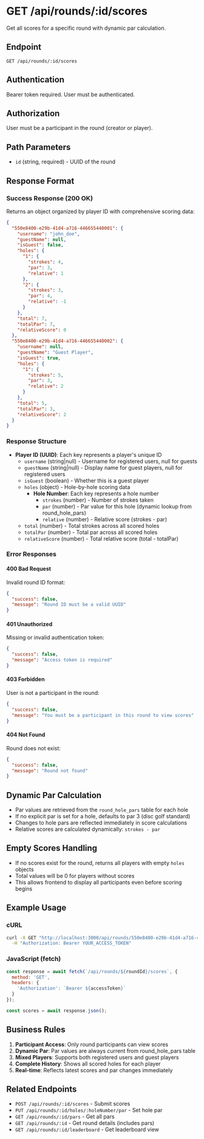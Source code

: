 # GET /api/rounds/:id/scores

Get all scores for a specific round with dynamic par calculation.

## Endpoint
`GET /api/rounds/:id/scores`

## Authentication
Bearer token required. User must be authenticated.

## Authorization
User must be a participant in the round (creator or player).

## Path Parameters
- `id` (string, required) - UUID of the round

## Response Format

### Success Response (200 OK)
Returns an object organized by player ID with comprehensive scoring data:

```json
{
  "550e8400-e29b-41d4-a716-446655440001": {
    "username": "john_doe",
    "guestName": null,
    "isGuest": false,
    "holes": {
      "1": {
        "strokes": 4,
        "par": 3,
        "relative": 1
      },
      "2": {
        "strokes": 3,
        "par": 4,
        "relative": -1
      }
    },
    "total": 7,
    "totalPar": 7,
    "relativeScore": 0
  },
  "550e8400-e29b-41d4-a716-446655440002": {
    "username": null,
    "guestName": "Guest Player",
    "isGuest": true,
    "holes": {
      "1": {
        "strokes": 5,
        "par": 3,
        "relative": 2
      }
    },
    "total": 5,
    "totalPar": 3,
    "relativeScore": 2
  }
}
```

### Response Structure
- **Player ID (UUID)**: Each key represents a player's unique ID
  - `username` (string|null) - Username for registered users, null for guests
  - `guestName` (string|null) - Display name for guest players, null for registered users
  - `isGuest` (boolean) - Whether this is a guest player
  - `holes` (object) - Hole-by-hole scoring data
    - **Hole Number**: Each key represents a hole number
      - `strokes` (number) - Number of strokes taken
      - `par` (number) - Par value for this hole (dynamic lookup from round_hole_pars)
      - `relative` (number) - Relative score (strokes - par)
  - `total` (number) - Total strokes across all scored holes
  - `totalPar` (number) - Total par across all scored holes
  - `relativeScore` (number) - Total relative score (total - totalPar)

### Error Responses

#### 400 Bad Request
Invalid round ID format:
```json
{
  "success": false,
  "message": "Round ID must be a valid UUID"
}
```

#### 401 Unauthorized
Missing or invalid authentication token:
```json
{
  "success": false,
  "message": "Access token is required"
}
```

#### 403 Forbidden
User is not a participant in the round:
```json
{
  "success": false,
  "message": "You must be a participant in this round to view scores"
}
```

#### 404 Not Found
Round does not exist:
```json
{
  "success": false,
  "message": "Round not found"
}
```

## Dynamic Par Calculation
- Par values are retrieved from the `round_hole_pars` table for each hole
- If no explicit par is set for a hole, defaults to par 3 (disc golf standard)
- Changes to hole pars are reflected immediately in score calculations
- Relative scores are calculated dynamically: `strokes - par`

## Empty Scores Handling
- If no scores exist for the round, returns all players with empty `holes` objects
- Total values will be 0 for players without scores
- This allows frontend to display all participants even before scoring begins

## Example Usage

### cURL
```bash
curl -X GET "http://localhost:3000/api/rounds/550e8400-e29b-41d4-a716-446655440000/scores" \
  -H "Authorization: Bearer YOUR_ACCESS_TOKEN"
```

### JavaScript (fetch)
```javascript
const response = await fetch(`/api/rounds/${roundId}/scores`, {
  method: 'GET',
  headers: {
    'Authorization': `Bearer ${accessToken}`
  }
});

const scores = await response.json();
```

## Business Rules
1. **Participant Access**: Only round participants can view scores
2. **Dynamic Par**: Par values are always current from round_hole_pars table
3. **Mixed Players**: Supports both registered users and guest players
4. **Complete History**: Shows all scored holes for each player
5. **Real-time**: Reflects latest scores and par changes immediately

## Related Endpoints
- `POST /api/rounds/:id/scores` - Submit scores
- `PUT /api/rounds/:id/holes/:holeNumber/par` - Set hole par
- `GET /api/rounds/:id/pars` - Get all pars
- `GET /api/rounds/:id` - Get round details (includes pars)
- `GET /api/rounds/:id/leaderboard` - Get leaderboard view